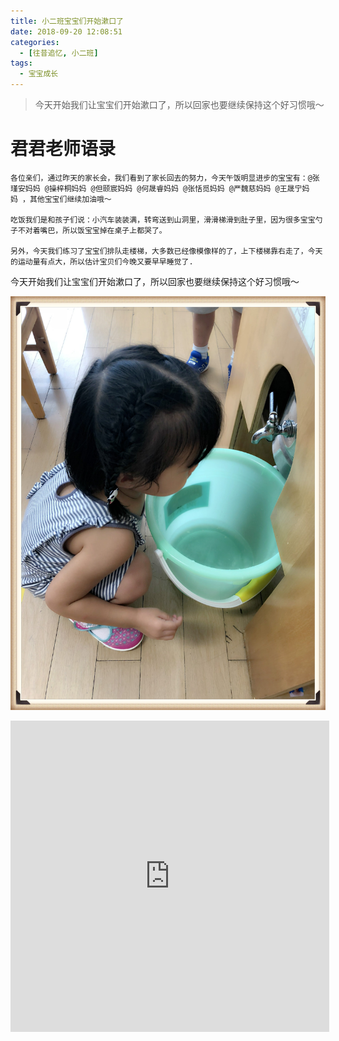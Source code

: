 ```yaml
---
title: 小二班宝宝们开始漱口了
date: 2018-09-20 12:08:51
categories:
  - [往昔追忆, 小二班]
tags:
  - 宝宝成长
---
```


> 今天开始我们让宝宝们开始漱口了，所以回家也要继续保持这个好习惯哦～

# 君君老师语录

    各位亲们，通过昨天的家长会，我们看到了家长回去的努力，今天午饭明显进步的宝宝有：@张瑾安妈妈 @操梓桐妈妈 @但颐宸妈妈 @何晟睿妈妈 @张恬觅妈妈 @严魏慈妈妈 @王晟宁妈妈 ，其他宝宝们继续加油哦～

    吃饭我们是和孩子们说：小汽车装装满，转弯送到山洞里，滑滑梯滑到肚子里，因为很多宝宝勺子不对着嘴巴，所以饭宝宝掉在桌子上都哭了。

    另外，今天我们练习了宝宝们排队走楼梯，大多数已经像模像样的了，上下楼梯靠右走了，今天的运动量有点大，所以估计宝贝们今晚又要早早睡觉了.

今天开始我们让宝宝们开始漱口了，所以回家也要继续保持这个好习惯哦～

![](2018-09-20-amy/01.jpg)

<iframe height=498 width=510 src='https://player.youku.com/embed/XMzg0Mzk0NDI5Ng==' frameborder=0 'allowfullscreen'></iframe>

